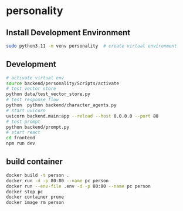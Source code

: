 # personality

## Install Development Environment
```bash
sudo python3.11 -m venv personality  # create virtual environment

```

## Development
```bash
# activate virtual env
source backend/personality/Scripts/activate
# test vector store
python data/test_vector_store.py
# test response_flow
python  python backend/character_agents.py
# start uvicorn
uvicorn backend.main:app --reload --host 0.0.0.0 --port 80
# test prompt
python backend/prompt.py
# start react
cd frontend
npm run dev
```

## build container
```bash
docker build -t person .
docker run -d -p 80:80 --name pc person
docker run --env-file .env -d -p 80:80 --name pc person
docker stop pc
docker container prune
docker image rm person
```